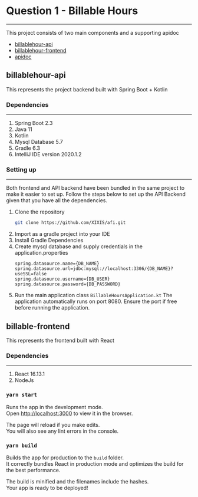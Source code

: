 # Question 1 - Billable Hours
-----------------------------------------------
This project consists of two main components and a supporting apidoc 

- [billablehour-api](#dependencies)
- [billablehour-frontend](#setting-up)
- [apidoc](#ldap-setup)

<a name="billablehour-api"></a>
## billablehour-api

This represents the project backend built with Spring Boot + Kotlin

### Dependencies
--------------------------------------------
1. Spring Boot 2.3
2. Java 11
3. Kotlin
4. Mysql Database 5.7
5. Gradle 6.3
6. IntelliJ IDE version 2020.1.2


### Setting up
--------------------------------------------
Both frontend and API backend have been bundled in the same project to make it easier to set up. Follow the steps below to set up the API Backend given that you have all the dependencies.
1. Clone the repository
    ```bash
    git clone https://github.com/XIXIS/afi.git
    ```
2. Import as a gradle project into your IDE
3. Install Gradle Dependencies
4. Create mysql database and supply credentials in the application.properties
    ```properties
    spring.datasource.name={DB_NAME}
    spring.datasource.url=jdbc:mysql://localhost:3306/{DB_NAME}?useSSL=false
    spring.datasource.username={DB_USER}
    spring.datasource.password={DB_PASSWORD}
    ```
5. Run the main application class
    `BillableHoursApplication.kt`
    The application automatically runs on port 8080. Ensure the port if free before running the application.

<a name="billable-frontend"></a>
## billable-frontend

This represents the frontend built with React


### Dependencies
--------------------------------------------
1. React 16.13.1
2. NodeJs 

### `yarn start`

Runs the app in the development mode.<br />
Open [http://localhost:3000](http://localhost:3000) to view it in the browser.

The page will reload if you make edits.<br />
You will also see any lint errors in the console.


### `yarn build`

Builds the app for production to the `build` folder.<br />
It correctly bundles React in production mode and optimizes the build for the best performance.

The build is minified and the filenames include the hashes.<br />
Your app is ready to be deployed!

